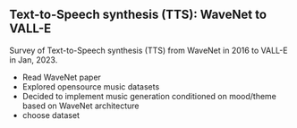 ## Text-to-Speech synthesis (TTS): WaveNet to VALL-E

Survey of Text-to-Speech synthesis (TTS) from WaveNet in 2016 to VALL-E in Jan, 2023.

* Read WaveNet paper
* Explored opensource music datasets
* Decided to implement music generation conditioned on mood/theme based on WaveNet architecture
* choose dataset